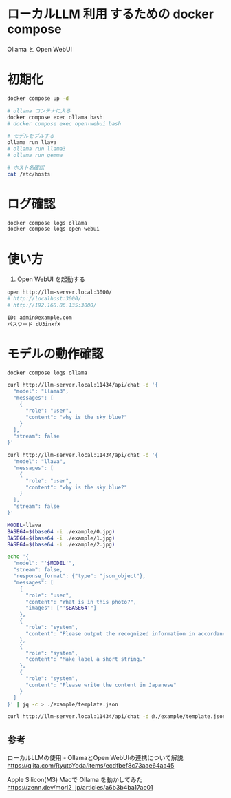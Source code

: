 # ローカルLLM 利用 するための docker compose
Ollama と Open WebUI  

# 初期化
```bash
docker compose up -d

# ollama コンテナに入る
docker compose exec ollama bash
# docker compose exec open-webui bash

# モデルをプルする
ollama run llava
# ollama run llama3
# ollama run gemma

# ホスト名確認
cat /etc/hosts
```

# ログ確認
```bash
docker compose logs ollama
docker compose logs open-webui
```


# 使い方

1. Open WebUI を起動する  

```bash
open http://llm-server.local:3000/
# http://localhost:3000/  
# http://192.168.86.135:3000/  
```

```bash
ID: admin@example.com
パスワード dU3inxfX
```

# モデルの動作確認
```bash
docker compose logs ollama

curl http://llm-server.local:11434/api/chat -d '{
  "model": "llama3",
  "messages": [
    {
      "role": "user",
      "content": "why is the sky blue?"
    }
  ],
  "stream": false
}'

curl http://llm-server.local:11434/api/chat -d '{
  "model": "llava",
  "messages": [
    {
      "role": "user",
      "content": "why is the sky blue?"
    }
  ],
  "stream": false
}'

```

```bash
MODEL=llava
BASE64=$(base64 -i ./example/0.jpg)
BASE64=$(base64 -i ./example/1.jpg)
BASE64=$(base64 -i ./example/2.jpg)

echo '{
  "model": "'$MODEL'",
  "stream": false,
  "response_format": {"type": "json_object"},
  "messages": [
    {
      "role": "user",
      "content": "What is in this photo?",
      "images": ["'$BASE64'"]
    },
    {
      "role": "system",
      "content": "Please output the recognized information in accordance with the following JSON schema. {items: [{label: string, score: number}]}"
    },
    {
      "role": "system",
      "content": "Make label a short string."
    },
    {
      "role": "system",
      "content": "Please write the content in Japanese"
    }    
  ]
}' | jq -c > ./example/template.json

curl http://llm-server.local:11434/api/chat -d @./example/template.json | jq -r '.message.content' > ./example/out.json

```

## 参考

ローカルLLMの使用 - OllamaとOpen WebUIの連携について解説  
https://qiita.com/RyutoYoda/items/ecdfbef8c73aae64aa45

Apple Silicon(M3) Macで Ollama を動かしてみた  
https://zenn.dev/mori2_jp/articles/a6b3b4ba17ac01
